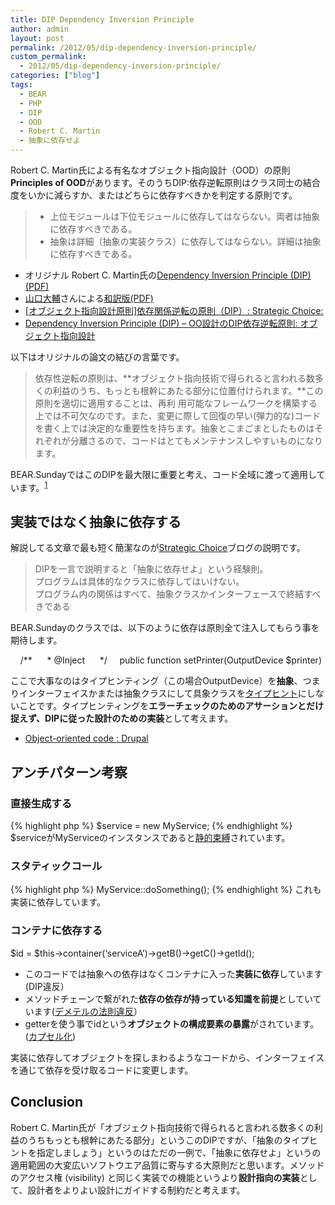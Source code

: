 ```yaml
---
title: DIP Dependency Inversion Principle
author: admin
layout: post
permalink: /2012/05/dip-dependency-inversion-principle/
custom_permalink:
  - 2012/05/dip-dependency-inversion-principle/
categories: ["blog"]
tags:
  - BEAR
  - PHP
  - DIP
  - OOD
  - Robert C. Martin
  - 抽象に依存せよ
---
```


Robert C. Martin氏による有名なオブジェクト指向設計（OOD）の原則**Principles of OOD**があります。そのうちDIP:依存逆転原則はクラス同士の結合度をいかに減らすか、またはどちらに依存すべきかを判定する原則です。

> *   上位モジュールは下位モジュールに依存してはならない。両者は抽象に依存すべきである。
> *   抽象は詳細（抽象の実装クラス）に依存してはならない。詳細は抽象に依存すべきである。

*   オリジナル Robert C. Martin氏の[Dependency Inversion Principle (DIP) (PDF)][1]
*   [山口大輔][2]さんによる[和訳版(PDF)][3]
*   [ [オブジェクト指向設計原則]依存関係逆転の原則（DIP）: Strategic Choice: ][4]
*   [Dependency Inversion Principle (DIP) – OO設計のDIP依存逆転原則: オブジェクト指向設計][5]

以下はオリジナルの論文の結びの言葉です。

> 依存性逆転の原則は、**オブジェクト指向技術で得られると言われる数多くの利益のうち、もっとも根幹にあたる部分に位置付けられます。**この原則を適切に適用することは、再利 用可能なフレームワークを構築する上では不可欠なのです。また、変更に際して回復の早い(弾力的な)コードを書く上では決定的な重要性を持ちます。抽象とこまごまとしたものはそれぞれが分離さるので、コードはとてもメンテナンスしやすいものになります。

BEAR.SundayではこのDIPを最大限に重要と考え、コード全域に渡って適用しています。<sup><a href="#footnote_0_1528" id="identifier_0_1528" class="footnote-link footnote-identifier-link" title="実際にフレームワーク開発の前に着手したのがこの実現のためのDI systemのRay.Diです">1</a></sup>

## 実装ではなく抽象に依存する

解説してる文章で最も短く簡潔なのが[Strategic Choice][4]ブログの説明です。

> DIPを一言で説明すると「抽象に依存せよ」という経験則。  
> プログラムは具体的なクラスに依存してはいけない。  
> プログラム内の関係はすべて、抽象クラスかインターフェースで終結すべきである 

BEAR.Sundayのクラスでは、以下のように依存は原則全て注入してもらう事を期待します。

<div class="codecolorer-container php blackboard" style="overflow:auto;white-space:nowrap;width:100%;">
  <div class="php codecolorer">
    &nbsp; &nbsp; <span class="co4">/** &nbsp; &nbsp; &nbsp;* @Inject &nbsp; &nbsp; &nbsp;*/</span> &nbsp; &nbsp; <span class="kw2">public</span> <span class="kw2">function</span> setPrinter<span class="br0">(</span>OutputDevice <span class="re0">$printer</span><span class="br0">)</span> &nbsp; &nbsp; <span class="br0">{</span> &nbsp; &nbsp; &nbsp; &nbsp; <span class="re0">$this</span><span class="sy0">-></span><span class="me1">printer</span> <span class="sy0">=</span> <span class="re0">$printer</span><span class="sy0">;</span> &nbsp; &nbsp; <span class="br0">}</span>
  </div>
</div>

ここで大事なのはタイプヒンティング（この場合OutputDevice）を**抽象**、つまりインターフェイスかまたは抽象クラスにして具象クラスを[タイプヒント][6]にしないことです。タイプヒンティングを**エラーチェックのためのアサーションとだけ捉えず、DIPに従った設計のための実装**として考えます。

*   [Object-oriented code : Drupal][7]

## アンチパターン考察

### 直接生成する

{% highlight php %}
$service = new MyService;
{% endhighlight %}
$serviceがMyServiceのインスタンスであると[静的束縛][8]されています。

### スタティックコール

{% highlight php %}
MyService::doSomething();
{% endhighlight %}
これも実装に依存しています。

### コンテナに依存する

<div class="codecolorer-container php blackboard" style="overflow:auto;white-space:nowrap;width:100%;">
  <div class="php codecolorer">
    <span class="re0">$id</span> <span class="sy0">=</span> <span class="re0">$this</span><span class="sy0">-></span><span class="me1">container</span><span class="br0">(</span><span class="st_h">&#8216;serviceA&#8217;</span><span class="br0">)</span><span class="sy0">-></span><span class="me1">getB</span><span class="br0">(</span><span class="br0">)</span><span class="sy0">-></span><span class="me1">getC</span><span class="br0">(</span><span class="br0">)</span><span class="sy0">-></span><span class="me1">getId</span><span class="br0">(</span><span class="br0">)</span><span class="sy0">;</span>
  </div>
</div>

*   このコードでは抽象への依存はなくコンテナに入った**実装に依存**しています(DIP違反）
*   メソッドチェーンで繋がれた**依存の依存が持っている知識を前提**としていています([デメテルの法則違反][9]）
*   getterを使う事でidという**オブジェクトの構成要素の暴露**がされています。([カプセル化][10])

実装に依存してオブジェクトを探しまわるようなコードから、インターフェイスを通じて依存を受け取るコードに変更します。

## Conclusion

Robert C. Martin氏が「オブジェクト指向技術で得られると言われる数多くの利益のうちもっとも根幹にあたる部分」というこのDIPですが、「抽象のタイプヒントを指定しましょう」というのはただの一例で、「抽象に依存せよ」というの適用範囲の大変広いソフトウエア品質に寄与する大原則だと思います。メソッドのアクセス権 (visibility) と同じく実装での機能というより**設計指向の実装**として、設計者をよりよい設計にガイドする制約だと考えます。

 [1]: http://www.objectmentor.com/resources/articles/dip.pdf
 [2]: http://www2.ocn.ne.jp/~yamagu/
 [3]: http://www2.ocn.ne.jp/~yamagu/object/DIP-J.pdf
 [4]: http://d.hatena.ne.jp/asakichy/20090128/1233144989
 [5]: http://www.syboos.jp/sysdesign/doc/20080609145612887.html
 [6]: http://php.net/manual/ja/language.oop5.typehinting.php
 [7]: http://drupal.org/node/608152
 [8]: http://ja.wikipedia.org/wiki/%E6%9D%9F%E7%B8%9B_%28%E6%83%85%E5%A0%B1%E5%B7%A5%E5%AD%A6%29
 [9]: http://ja.wikipedia.org/wiki/%E3%83%87%E3%83%A1%E3%83%86%E3%83%AB%E3%81%AE%E6%B3%95%E5%89%87 "LoD"
 [10]: http://ja.wikipedia.org/wiki/%E3%82%AB%E3%83%97%E3%82%BB%E3%83%AB%E5%8C%96
